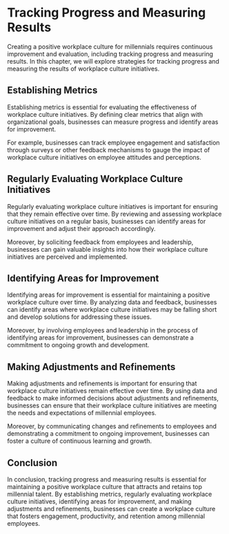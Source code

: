 Tracking Progress and Measuring Results
=========================================================================================

Creating a positive workplace culture for millennials requires continuous improvement and evaluation, including tracking progress and measuring results. In this chapter, we will explore strategies for tracking progress and measuring the results of workplace culture initiatives.

Establishing Metrics
--------------------

Establishing metrics is essential for evaluating the effectiveness of workplace culture initiatives. By defining clear metrics that align with organizational goals, businesses can measure progress and identify areas for improvement.

For example, businesses can track employee engagement and satisfaction through surveys or other feedback mechanisms to gauge the impact of workplace culture initiatives on employee attitudes and perceptions.

Regularly Evaluating Workplace Culture Initiatives
--------------------------------------------------

Regularly evaluating workplace culture initiatives is important for ensuring that they remain effective over time. By reviewing and assessing workplace culture initiatives on a regular basis, businesses can identify areas for improvement and adjust their approach accordingly.

Moreover, by soliciting feedback from employees and leadership, businesses can gain valuable insights into how their workplace culture initiatives are perceived and implemented.

Identifying Areas for Improvement
---------------------------------

Identifying areas for improvement is essential for maintaining a positive workplace culture over time. By analyzing data and feedback, businesses can identify areas where workplace culture initiatives may be falling short and develop solutions for addressing these issues.

Moreover, by involving employees and leadership in the process of identifying areas for improvement, businesses can demonstrate a commitment to ongoing growth and development.

Making Adjustments and Refinements
----------------------------------

Making adjustments and refinements is important for ensuring that workplace culture initiatives remain effective over time. By using data and feedback to make informed decisions about adjustments and refinements, businesses can ensure that their workplace culture initiatives are meeting the needs and expectations of millennial employees.

Moreover, by communicating changes and refinements to employees and demonstrating a commitment to ongoing improvement, businesses can foster a culture of continuous learning and growth.

Conclusion
----------

In conclusion, tracking progress and measuring results is essential for maintaining a positive workplace culture that attracts and retains top millennial talent. By establishing metrics, regularly evaluating workplace culture initiatives, identifying areas for improvement, and making adjustments and refinements, businesses can create a workplace culture that fosters engagement, productivity, and retention among millennial employees.
